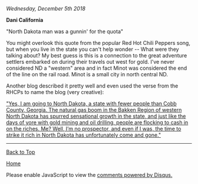 <i> Wednesday, December 5th 2018 </i>

<b> Dani California </b>

"North Dakota man was a gunnin' for the quota"

You might overlook this quote from the popular Red Hot Chili Peppers song, but when you live in the state you can't help wonder -- What were they talking about?
My best guess is this is a connection to the great adventure settlers embarked on during their travels out west for gold. I've never considered ND a "western" area and in fact Minot was considered the end of the line on the rail road. Minot is a small city in north central ND. 

Another blog described it pretty well and even used the verse from the RHCPs to name the blog (very creative):

<a href="https://gunninforthequota.wordpress.com/about-2/"> "Yes, I am going to North Dakota, a state with fewer people than Cobb County, Georgia.  The natural gas boom in the Bakken Region of western North Dakota has spurred sensational growth in the state, and just like the days of yore with gold mining and oil drilling, people are flocking to cash in on the riches.
Me?  Well, I’m no prospector, and even if I was, the time to strike it rich in North Dakota has unfortunately come and gone." </a>

* * *

<a href="https://shea08.github.io/Dan">Back to Top</a>

[Home](./)

<div id="disqus_thread"></div>
<script>

/**
*  RECOMMENDED CONFIGURATION VARIABLES: EDIT AND UNCOMMENT THE SECTION BELOW TO INSERT DYNAMIC VALUES FROM YOUR PLATFORM OR CMS.
*  LEARN WHY DEFINING THESE VARIABLES IS IMPORTANT: https://disqus.com/admin/universalcode/#configuration-variables*/
/*
var disqus_config = function () {
this.page.url = https://shea08.github.io/Dan;  // Replace PAGE_URL with your page's canonical URL variable
this.page.identifier = /Dan/; // Replace PAGE_IDENTIFIER with your page's unique identifier variable
};
*/
(function() { // DON'T EDIT BELOW THIS LINE
var d = document, s = d.createElement('script');
s.src = 'https://shea08.disqus.com/embed.js';
s.setAttribute('data-timestamp', +new Date());
(d.head || d.body).appendChild(s);
})();
</script>
<noscript>Please enable JavaScript to view the <a href="https://disqus.com/?ref_noscript">comments powered by Disqus.</a></noscript>                        
